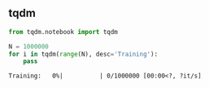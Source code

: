 tqdm
---  
```python
from tqdm.notebook import tqdm

N = 1000000
for i in tqdm(range(N), desc='Training'):
    pass
```  
```
Training:   0%|          | 0/1000000 [00:00<?, ?it/s]
```
